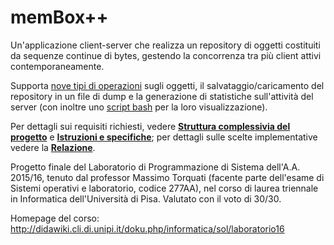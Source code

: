 # memBox++
Un'applicazione client-server che realizza un repository di oggetti costituiti da sequenze continue di bytes, gestendo la concorrenza tra più client attivi contemporaneamente.

Supporta [nove tipi di operazioni](src/ops.h) sugli oggetti, il salvataggio/caricamento del repository in un file di dump e la generazione di statistiche sull'attività del server (con inoltre uno [script bash](src/memboxstat.sh) per la loro visualizzazione).

Per dettagli sui requisiti richiesti, vedere [__Struttura complessivia del progetto__](Struttura%20complessivia%20del%20progetto.pdf) e [__Istruzioni e specifiche__](Istruzioni%20e%20specifiche.txt); per dettagli sulle scelte implementative vedere la [__Relazione__](Relazione/Relazione.pdf).

Progetto finale del Laboratorio di Programmazione di Sistema dell'A.A. 2015/16, tenuto dal professor Massimo Torquati (facente parte dell'esame di Sistemi operativi e laboratorio, codice 277AA), nel corso di laurea triennale in Informatica dell'Università di Pisa. Valutato con il voto di 30/30.

Homepage del corso: http://didawiki.cli.di.unipi.it/doku.php/informatica/sol/laboratorio16
